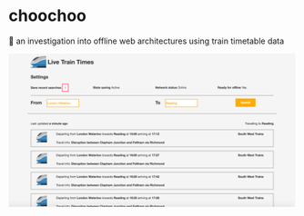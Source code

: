 # choochoo
:bullettrain_side: an investigation into offline web architectures using train timetable data

![Site screenshot](/sitescreenshot.png?raw=true "Site Screenshot")
